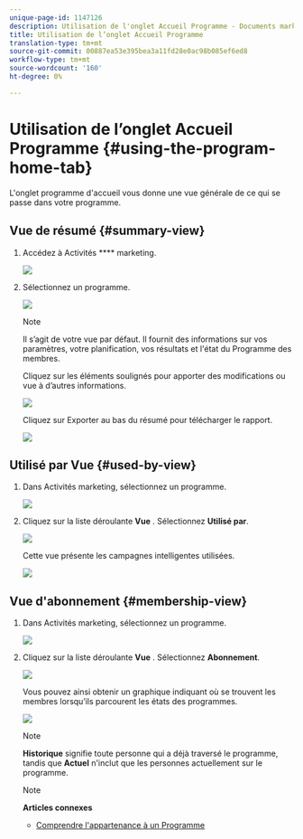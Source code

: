 ```yaml
---
unique-page-id: 1147126
description: Utilisation de l'onglet Accueil Programme - Documents marketing - Documentation du produit
title: Utilisation de l’onglet Accueil Programme
translation-type: tm+mt
source-git-commit: 00887ea53e395bea3a11fd28e0ac98b085ef6ed8
workflow-type: tm+mt
source-wordcount: '160'
ht-degree: 0%

---
```



# Utilisation de l’onglet Accueil Programme {#using-the-program-home-tab}

L&#39;onglet programme d&#39;accueil vous donne une vue générale de ce qui se passe dans votre programme.

## Vue de résumé {#summary-view}

1. Accédez à Activités **** marketing.

   ![](assets/login-marketing-activities-1.png)

1. Sélectionnez un programme.

   ![](assets/image2014-9-18-17-3a1-3a55.png)

   >[!NOTE]
   >
   >Il s’agit de votre vue par défaut. Il fournit des informations sur vos paramètres, votre planification, vos résultats et l&#39;état du Programme des membres.

   Cliquez sur les éléments soulignés pour apporter des modifications ou vue à d’autres informations.

   ![](assets/image2014-9-18-17-3a2-3a53.png)

   Cliquez sur Exporter au bas du résumé pour télécharger le rapport.

   ![](assets/image2014-9-18-17-3a3-3a47.png)

## Utilisé par Vue {#used-by-view}

1. Dans Activités marketing, sélectionnez un programme.

   ![](assets/image2014-9-18-17-3a4-3a24.png)

1. Cliquez sur la liste déroulante **Vue** . Sélectionnez **Utilisé par**.

   ![](assets/image2014-9-18-17-3a5-3a2.png)

   Cette vue présente les campagnes intelligentes utilisées.

   ![](assets/image2014-9-18-17-3a6-3a4.png)

## Vue d&#39;abonnement {#membership-view}

1. Dans Activités marketing, sélectionnez un programme.

   ![](assets/image2014-9-18-17-3a7-3a25.png)

1. Cliquez sur la liste déroulante **Vue** . Sélectionnez **Abonnement**.

   ![](assets/image2014-9-18-17-3a7-3a49.png)

   Vous pouvez ainsi obtenir un graphique indiquant où se trouvent les membres lorsqu’ils parcourent les états des programmes.

   ![](assets/image2014-9-18-17-3a8-3a1.png)

   >[!NOTE]
   >
   >**Historique** signifie toute personne qui a déjà traversé le programme, tandis que **Actuel** n&#39;inclut que les personnes actuellement sur le programme.

   >[!NOTE]
   >
   >**Articles connexes**
   >
   >    
   >    
   >    * [Comprendre l&#39;appartenance à un Programme](understanding-program-membership.md)


